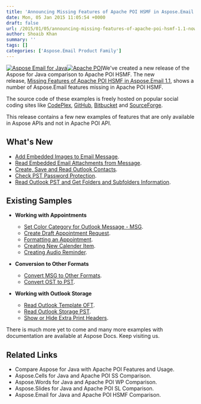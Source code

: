 ```yaml
---
title: 'Announcing Missing Features of Apache POI HSMF in Aspose.Email 1.1 - Now with Added Features'
date: Mon, 05 Jan 2015 11:05:54 +0000
draft: false
url: /2015/01/05/announcing-missing-features-of-apache-poi-hsmf-1.1-now-with-added-features/
author: Shoaib Khan
summary: ''
tags: []
categories: ['Aspose.Email Product Family']
---
```


[](https://blog.aspose.com/wp-content/uploads/sites/2/2014/06/aspose_slides-for-java1.png)[][1][![][2]](https://blog.aspose.com/wp-content/uploads/sites/2/2015/01/aspose_email-for-java.png)[![][3]](https://blog.aspose.com/wp-content/uploads/sites/2/2014/04/apache-poi.png)We've created a new release of the Aspose for Java comparison to Apache POI HSMF. The new release, [Missing Features of Apache POI HSMF in Aspose.Email 1.1][4], shows a number of Aspose.Email features missing in Apache POI HSMF.

The source code of these examples is freely hosted on popular social coding sites like [CodePlex][5], [GitHub][6], [Bitbucket][7] and [SourceForge][8].

This release contains a few new examples of features that are only available in Aspose APIs and not in Apache POI API.

## What's New

*   [Add Embedded Images to Email Message][9].
*   [Read Embedded Email Attachments from Message][10].
*   [Create, Save and Read Outlook Contacts][11].
*   [Check PST Password Protection][12].
*   [Read Outlook PST and Get Folders and Subfolders Information][13].

## Existing Samples

*   **Working with Appointments**
    *   [Set Color Category for Outlook Message - MSG][14].
    *   [Create Draft Appointment Request][15].
    *   [Formatting an Appointment][16].
    *   [Creating New Calender Item][17].
    *   [Creating Audio Reminder][18].

*   **Conversion to Other Formats**
    *   [Convert MSG to Other Formats][19].
    *   [Convert OST to PST][20].

*   **Working with Outlook Storage**
    *   [Read Outlook Template OFT][21].
    *   [Read Outlook Storage PST][22].
    *   [Show or Hide Extra Print Headers][23].

There is much more yet to come and many more examples with documentation are available at Aspose Docs. Keep visiting us.

## Related Links

*   Compare Aspose for Java with Apache POI Features and Usage.
*   Aspose.Cells for Java and Apache POI SS Comparison.
*   Aspose.Words for Java and Apache POI WP Comparison.
*   Aspose.Slides for Java and Apache POI SL Comparison.
*   Aspose.Email for Java and Apache POI HSMF Comparison.




[1]: https://blog.aspose.com/wp-content/uploads/sites/2/2014/06/aspose_words-for-java.png
[2]: https://blog.aspose.com/wp-content/uploads/sites/2/2015/01/aspose_email-for-java.png "Aspose Email for Java"
[3]: https://blog.aspose.com/wp-content/uploads/sites/2/2014/04/apache-poi.png "Apache POI"
[4]: https://downloads.aspose.com/total
[5]: https://docs.aspose.com/
[6]: https://github.com/asposemarketplace/Aspose_for_Apache_POI
[7]: https://bitbucket.org/asposemarketplace/aspose-for-apache-poi
[8]: https://sourceforge.net/projects/asposeforapachepoi/
[9]: https://docs.aspose.com/
[10]: https://docs.aspose.com/
[11]: https://docs.aspose.com/
[12]: https://docs.aspose.com/
[13]: https://docs.aspose.com/
[14]: https://docs.aspose.com/
[15]: https://docs.aspose.com/
[16]: https://docs.aspose.com/
[17]: https://docs.aspose.com/
[18]: https://docs.aspose.com/
[19]: https://docs.aspose.com/
[20]: https://docs.aspose.com/
[21]: https://docs.aspose.com/
[22]: https://docs.aspose.com/
[23]: https://docs.aspose.com/





